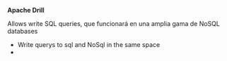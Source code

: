 **Apache Drill**

Allows write SQL queries, que funcionará en una amplia gama de NoSQL databases

- Write querys to sql and NoSql in the same space
- 
